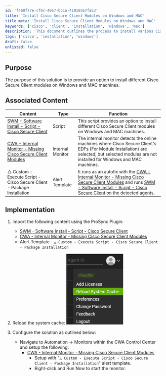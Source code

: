 ```yaml
---
id: 'f469f77e-cf0c-4967-b51a-41918567fa53'
title: 'Install Cisco Secure Client Modules on Windows and MAC'
title_meta: 'Install Cisco Secure Client Modules on Windows and MAC'
keywords: ['cisco', 'client', 'installation', 'windows', 'mac']
description: 'This document outlines the process to install various Cisco Secure Client modules on Windows and MAC machines, including associated scripts and monitors for effective management.'
tags: ['cisco', 'installation', 'windows']
draft: false
unlisted: false
---
```

## Purpose

The purpose of this solution is to provide an option to install different Cisco Secure Client modules on Windows and MAC machines.

## Associated Content

| Content                                                                                                      | Type            | Function                                                                                                                                                       |
|--------------------------------------------------------------------------------------------------------------|-----------------|----------------------------------------------------------------------------------------------------------------------------------------------------------------|
| [SWM - Software Install - Script - Cisco Secure Client](https://proval.itglue.com/DOC-5078775-17918982)     | Script          | This script provides an option to install different Cisco Secure Client modules on Windows and MAC machines.                                                 |
| [CWA - Internal Monitor - Missing Cisco Secure Client Modules](<../cwa/monitors/Missing Cisco Secure Client Modules.md>) | Internal Monitor | The internal monitor detects the online machines where Cisco Secure Client's EDFs (For Module Installation) are selected, but selected modules are not installed for Windows and MAC machines. |
| △ Custom - Execute Script - Cisco Secure Client - Package Installation                                       | Alert Template   | It runs as an autofix with the [CWA - Internal Monitor - Missing Cisco Secure Client Modules](<../cwa/monitors/Missing Cisco Secure Client Modules.md>) and runs [SWM - Software Install - Script - Cisco Secure Client](https://proval.itglue.com/DOC-5078775-17918982) on the detected agents. |

## Implementation

1. Import the following content using the ProSync Plugin:
   - [SWM - Software Install - Script - Cisco Secure Client](https://proval.itglue.com/DOC-5078775-17918982)
   - [CWA - Internal Monitor - Missing Cisco Secure Client Modules](<../cwa/monitors/Missing Cisco Secure Client Modules.md>)
   - Alert Template - `△ Custom - Execute Script - Cisco Secure Client - Package Installation`

2. Reload the system cache:
   ![Reload Cache](../../static/img/Cisco-Secure-Client/image_24.png)

3. Configure the solution as outlined below:
   - Navigate to Automation → Monitors within the CWA Control Center and setup the following:
     - [CWA - Internal Monitor - Missing Cisco Secure Client Modules](<../cwa/monitors/Missing Cisco Secure Client Modules.md>)
       - Setup with "`△ Custom - Execute Script - Cisco Secure Client - Package Installation`" alert template.
       - Right-click and Run Now to start the monitor.












